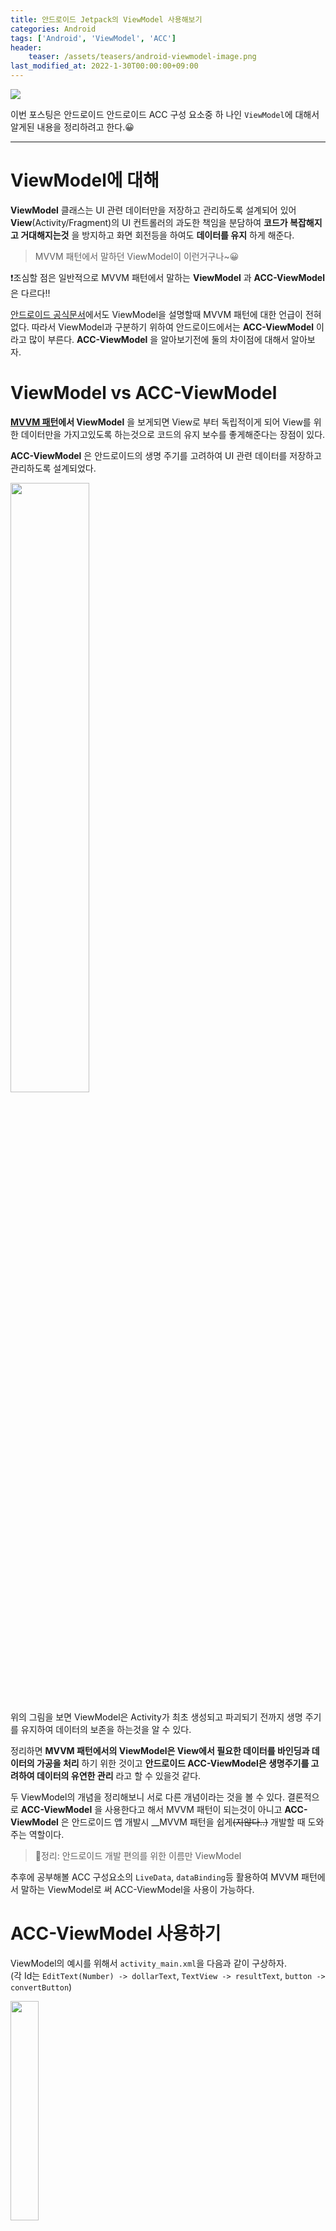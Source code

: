 ```yaml
---
title: 안드로이드 Jetpack의 ViewModel 사용해보기
categories: Android
tags: ['Android', 'ViewModel', 'ACC']
header:
    teaser: /assets/teasers/android-viewmodel-image.png
last_modified_at: 2022-1-30T00:00:00+09:00
---
```

<img src="https://user-images.githubusercontent.com/63226023/151594101-266890b7-079a-47c5-9daa-2afbc335ccb7.png">

이번 포스팅은 안드로이드 안드로이드 ACC 구성 요소중 하
나인 `ViewModel`에 대해서 알게된 내용을 정리하려고 한다.😀
- - - 
# ViewModel에 대해
__ViewModel__ 클래스는 UI 관련 데이터만을 저장하고 관리하도록 설계되어 있어 __View__(Activity/Fragment)의 UI 컨트롤러의 과도한 책임을 분담하여 __코드가 복잡해지고 거대해지는것__ 을 방지하고 화면 회전등을 하여도 __데이터를 유지__ 하게 해준다.

 > MVVM 패턴에서 말하던 ViewModel이 이런거구나~😀

❗조심할 점은 일반적으로 MVVM 패턴에서 말하는 __ViewModel__ 과 __ACC-ViewModel__ 은 다르다!!

[안드로이드 공식문서](https://developer.android.com/topic/libraries/architecture/viewmodel)에서도 ViewModel을 설명할때 MVVM 패턴에 대한 언급이 전혀 없다. 따라서 ViewModel과 구분하기 위하여 안드로이드에서는 __ACC-ViewModel__ 이라고 많이 부른다. __ACC-ViewModel__ 을 알아보기전에 둘의 차이점에 대해서 알아보자.

# ViewModel vs ACC-ViewModel
__[MVVM 패턴](https://ppeper.github.io/android/android-acc/)에서 ViewModel__ 을 보게되면 View로 부터 독립적이게 되어 View를 위한 데이터만을 가지고있도록 하는것으로 코드의 유지 보수를 좋게해준다는 장점이 있다. 

__ACC-ViewModel__ 은 안드로이드의 생명 주기를 고려하여 UI 관련 데이터를 저장하고 관리하도록 설계되었다.

<img src="https://user-images.githubusercontent.com/63226023/151693012-5e82e66a-68f0-466c-bb06-6af052697228.png" width="50%">

위의 그림을 보면 ViewModel은 Activity가 최초 생성되고 파괴되기 전까지 생명 주기를 유지하여 데이터의 보존을 하는것을 알 수 있다.

정리하면 __MVVM 패턴에서의 ViewModel은 View에서 필요한 데이터를 바인딩과 데이터의 가공을 처리__ 하기 위한 것이고 __안드로이드 ACC-ViewModel은 생명주기를 고려하여 데이터의 유연한 관리__ 라고 할 수 있을것 같다.

두 ViewModel의 개념을 정리해보니 서로 다른 개념이라는 것을 볼 수 있다. 결론적으로 __ACC-ViewModel__ 을 사용한다고 해서 MVVM 패턴이 되는것이 아니고 __ACC-ViewModel__ 은 안드로이드 앱 개발시 __MVVM 패턴을 쉽게~~(지않다..)~~ 개발할 때 도와주는 역할이다. 

> 📍정리: 안드로이드 개발 편의를 위한 이름만 ViewModel

추후에 공부해볼 ACC 구성요소의 `LiveData`, `dataBinding`등 활용하여 MVVM 패턴에서 말하는 ViewModel로 써 ACC-ViewModel을 사용이 가능하다.

# ACC-ViewModel 사용하기
ViewModel의 예시를 위해서 `activity_main.xml`을 다음과 같이 구상하자.   
(각 Id는 `EditText(Number) -> dollarText`, `TextView -> resultText`, `button -> convertButton`)

<img src="https://user-images.githubusercontent.com/63226023/151698396-82cbeecd-fd77-4eb4-bfbc-06198b2a9f61.png" width="30%">

ViewModel을 생성하여 환전을 하여 보여주는 함수를 만들어 준다.
```kotlin
class MainViewModel: ViewModel() {
    private val usd_to_eu_rate = 0.74f
    private var dollarText = ""
    private var result = 0f

    fun setAmount(value: String) {
        this.dollarText = value
        result = value.toFloat() * usd_to_eu_rate
    }

    fun getResult(): Float {
        return result
    }
}
```
데이터 변경을 관찰하기 위해서는 ViewModel의 참조를 얻어야한다. 이때 __ViewModelProvider 클래스__ 를 사용한다.
```kotlin
val viewModel = ViewModelProvider(this)
```
__ViewModelProvider__ 인스턴스가 생성되면 __get()__ 함수를 호출하여 위에서 만든 `MainViewModel` ViewModel 클래스를 인자로 전달한다.
```kotlin
val viewModel = ViewModelProvider(this).get(MainViewModel::class.java)
```
환전하여 보여줄 코드를 모두 작성한후 간단한 예시를 실행해 본다.
```kotlin
class MainActivity : AppCompatActivity() {
    private lateinit var binding: ActivityMainBinding
    private lateinit var viewModel: MainViewModel

    override fun onCreate(savedInstanceState: Bundle?) {
        super.onCreate(savedInstanceState)
        binding = ActivityMainBinding.inflate(layoutInflater)
        setContentView(binding.root)
        viewModel = ViewModelProvider(this).get(MainViewModel::class.java)

        with(binding) {
            convertButton.setOnClickListener {
                if (dollarText.text.isNotEmpty()) {
                    viewModel.setAmount(dollarText.text.toString())
                    resultText.text = viewModel.getResult().toString()
                } else {
                    resultText.text = "No Value"
                }
            }

            resultText.text = viewModel.getResult().toString()
        }
    }
}
```
화면의 회전을 하더라도 데이터가 유지되는것을 확인할 수 있다.

<img src="https://user-images.githubusercontent.com/63226023/151699362-56c37016-7e8e-4de1-b21a-62ead07b4d31.png" width="30%"> <img src="https://user-images.githubusercontent.com/63226023/151699371-f4c84168-c820-4b22-aefe-951c7e2abd2d.png" width="60%">


ViewModel의 간단한 예시에서는 생성자의 아무런 인자가 없다. 그래서 별도의 의존성에 대한 고민을 할 필요가 없이 __ViewModelProvider__ 를 사용하여 __ViewModel__ 을 생성하였다.

실제로는 생성자에 아무런 매개변수를 쓰지않고 사용하는 경우가 거의 없을것이고, ViewModel에서 사용자에게 보여줄 UI에 표시할 데이터를 보여주기 위하여 여러 인스턴스가 있을것이다.   
앞으로 차근차근 공부해가며 진정한 __MVVM 패턴에 맞는 ViewModel__ 을 사용하기 위해 공부를 해야겠다.😁
- - -
# References
- [안드로이드 ViewModel 개요](https://developer.android.com/topic/libraries/architecture/viewmodel?hl=ko)

